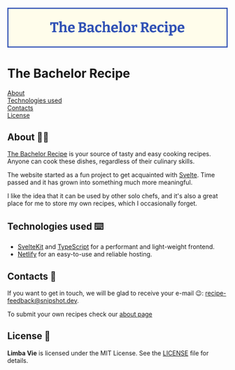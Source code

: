 [![Limba Vie logo](./readme_images/logo.webp)](https://recipes.snipshot.dev)

# The Bachelor Recipe

[About](#about)  
[Technologies used](#technologies)  
[Contacts](#contacts)  
[License](#license)

## About 👨‍💻 <a id="about"></a>

[The Bachelor Recipe](https://recipes.snipshot.dev) is your source of tasty and easy cooking recipes. Anyone can cook these dishes, regardless of their culinary skills.

The website started as a fun project to get acquainted with [Svelte](https://svelte.dev/). Time passed and it has grown into something much more meaningful.

I like the idea that it can be used by other solo chefs, and it's also a great place for me to store my own recipes, which I occasionally forget.

## Technologies used ⌨️ <a id="technologies"></a>

- [SvelteKit](https://kit.svelte.dev) and [TypeScript](https://www.typescriptlang.org)
  for a performant and light-weight frontend.
- [Netlify](https://netlify.com/) for an easy-to-use and reliable hosting.

## Contacts 📨 <a id="contacts"></a>

If you want to get in touch, we will be glad to receive your e-mail 😉:
[recipe-feedback@snipshot.dev](mailto:recipe-feedback@snipshot.dev).

To submit your own recipes check our [about page](https://recipes.snipshot.dev/about)

## License 🪪 <a id="license"></a>

**Limba Vie** is licensed under the MIT License. See the
[LICENSE](https://github.com/Linkerin/bachelor-recipe/blob/main/LICENSE) file for
details.
